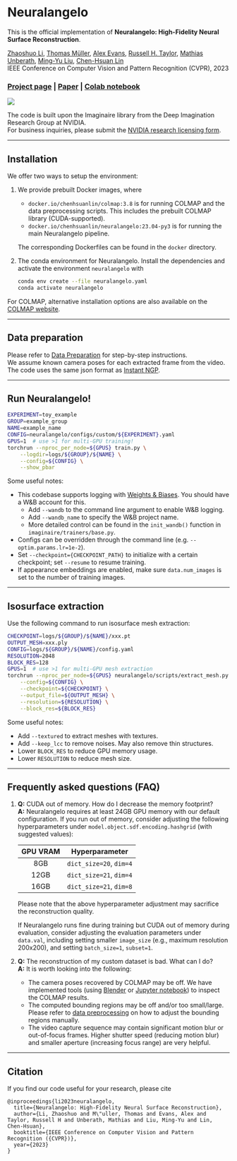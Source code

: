 # Neuralangelo
This is the official implementation of **Neuralangelo: High-Fidelity Neural Surface Reconstruction**.

[Zhaoshuo Li](https://mli0603.github.io/),
[Thomas Müller](https://tom94.net/),
[Alex Evans](https://research.nvidia.com/person/alex-evans),
[Russell H. Taylor](https://www.cs.jhu.edu/~rht/),
[Mathias Unberath](https://mathiasunberath.github.io/),
[Ming-Yu Liu](https://mingyuliu.net/),
[Chen-Hsuan Lin](https://chenhsuanlin.bitbucket.io/)  
IEEE Conference on Computer Vision and Pattern Recognition (CVPR), 2023

### [Project page](https://research.nvidia.com/labs/dir/neuralangelo/) | [Paper](https://arxiv.org/abs/2306.03092/) | [Colab notebook](https://colab.research.google.com/drive/13u8DX9BNzQwiyPPCB7_4DbSxiQ5-_nGF)

<img src="assets/teaser.gif">

The code is built upon the Imaginaire library from the Deep Imagination Research Group at NVIDIA.  
For business inquiries, please submit the [NVIDIA research licensing form](https://www.nvidia.com/en-us/research/inquiries/).

--------------------------------------

## Installation
We offer two ways to setup the environment:
1. We provide prebuilt Docker images, where
    - `docker.io/chenhsuanlin/colmap:3.8` is for running COLMAP and the data preprocessing scripts. This includes the prebuilt COLMAP library (CUDA-supported).
    - `docker.io/chenhsuanlin/neuralangelo:23.04-py3` is for running the main Neuralangelo pipeline.

    The corresponding Dockerfiles can be found in the `docker` directory.
2. The conda environment for Neuralangelo. Install the dependencies and activate the environment `neuralangelo` with
    ```bash
    conda env create --file neuralangelo.yaml
    conda activate neuralangelo
    ```
For COLMAP, alternative installation options are also available on the [COLMAP website](https://colmap.github.io/).

--------------------------------------

## Data preparation
Please refer to [Data Preparation](DATA_PROCESSING.md) for step-by-step instructions.  
We assume known camera poses for each extracted frame from the video.
The code uses the same json format as [Instant NGP](https://github.com/NVlabs/instant-ngp).

--------------------------------------

## Run Neuralangelo!
```bash
EXPERIMENT=toy_example
GROUP=example_group
NAME=example_name
CONFIG=neuralangelo/configs/custom/${EXPERIMENT}.yaml
GPUS=1  # use >1 for multi-GPU training!
torchrun --nproc_per_node=${GPUS} train.py \
    --logdir=logs/${GROUP}/${NAME} \
    --config=${CONFIG} \
    --show_pbar
```
Some useful notes:
- This codebase supports logging with [Weights & Biases](https://wandb.ai/site). You should have a W&B account for this.
    - Add `--wandb` to the command line argument to enable W&B logging.
    - Add `--wandb_name` to specify the W&B project name.
    - More detailed control can be found in the `init_wandb()` function in `imaginaire/trainers/base.py`.
- Configs can be overridden through the command line (e.g. `--optim.params.lr=1e-2`).
- Set `--checkpoint={CHECKPOINT_PATH}` to initialize with a certain checkpoint; set `--resume` to resume training.
- If appearance embeddings are enabled, make sure `data.num_images` is set to the number of training images.

--------------------------------------

## Isosurface extraction
Use the following command to run isosurface mesh extraction:
```bash
CHECKPOINT=logs/${GROUP}/${NAME}/xxx.pt
OUTPUT_MESH=xxx.ply
CONFIG=logs/${GROUP}/${NAME}/config.yaml
RESOLUTION=2048
BLOCK_RES=128
GPUS=1  # use >1 for multi-GPU mesh extraction
torchrun --nproc_per_node=${GPUS} neuralangelo/scripts/extract_mesh.py \
    --config=${CONFIG} \
    --checkpoint=${CHECKPOINT} \
    --output_file=${OUTPUT_MESH} \
    --resolution=${RESOLUTION} \
    --block_res=${BLOCK_RES}
```
Some useful notes:
- Add `--textured` to extract meshes with textures.
- Add `--keep_lcc` to remove noises. May also remove thin structures.
- Lower `BLOCK_RES` to reduce GPU memory usage.
- Lower `RESOLUTION` to reduce mesh size.

--------------------------------------

## Frequently asked questions (FAQ)
1. **Q:** CUDA out of memory. How do I decrease the memory footprint?  
    **A:** Neuralangelo requires at least 24GB GPU memory with our default configuration. If you run out of memory, consider adjusting the following hyperparameters under `model.object.sdf.encoding.hashgrid` (with suggested values):

    | GPU VRAM      | Hyperparameter          |
    | :-----------: | :---------------------: |
    | 8GB           | `dict_size=20`, `dim=4` |
    | 12GB          | `dict_size=21`, `dim=4` |
    | 16GB          | `dict_size=21`, `dim=8` |

    Please note that the above hyperparameter adjustment may sacrifice the reconstruction quality.

   If Neuralangelo runs fine during training but CUDA out of memory during evaluation, consider adjusting the evaluation parameters under `data.val`, including setting smaller `image_size` (e.g., maximum resolution 200x200), and setting `batch_size=1`, `subset=1`.

2. **Q:** The reconstruction of my custom dataset is bad. What can I do?  
    **A:** It is worth looking into the following:
    - The camera poses recovered by COLMAP may be off. We have implemented tools (using [Blender](https://github.com/mli0603/BlenderNeuralangelo) or [Jupyter notebook](neuralangelo/scripts/visualize_colmap.ipynb)) to inspect the COLMAP results.
    - The computed bounding regions may be off and/or too small/large. Please refer to [data preprocessing](DATA_PROCESSING.md) on how to adjust the bounding regions manually.
    - The video capture sequence may contain significant motion blur or out-of-focus frames. Higher shutter speed (reducing motion blur) and smaller aperture (increasing focus range) are very helpful.

--------------------------------------

## Citation
If you find our code useful for your research, please cite
```
@inproceedings{li2023neuralangelo,
  title={Neuralangelo: High-Fidelity Neural Surface Reconstruction},
  author={Li, Zhaoshuo and M\"uller, Thomas and Evans, Alex and Taylor, Russell H and Unberath, Mathias and Liu, Ming-Yu and Lin, Chen-Hsuan},
  booktitle={IEEE Conference on Computer Vision and Pattern Recognition ({CVPR})},
  year={2023}
}
```
